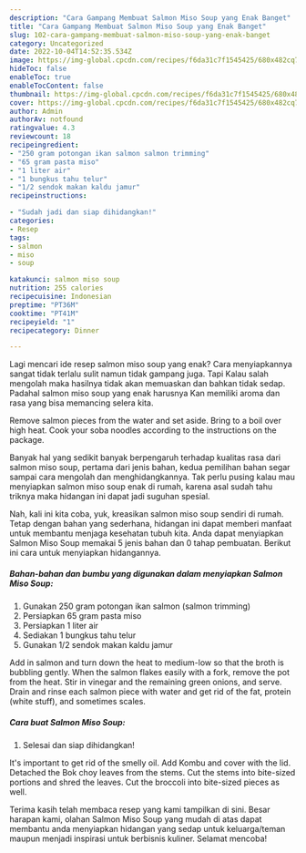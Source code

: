 ```yaml
---
description: "Cara Gampang Membuat Salmon Miso Soup yang Enak Banget"
title: "Cara Gampang Membuat Salmon Miso Soup yang Enak Banget"
slug: 102-cara-gampang-membuat-salmon-miso-soup-yang-enak-banget
category: Uncategorized
date: 2022-10-04T14:52:35.534Z
image: https://img-global.cpcdn.com/recipes/f6da31c7f1545425/680x482cq70/salmon-miso-soup-foto-resep-utama.jpg
hideToc: false
enableToc: true
enableTocContent: false
thumbnail: https://img-global.cpcdn.com/recipes/f6da31c7f1545425/680x482cq70/salmon-miso-soup-foto-resep-utama.jpg
cover: https://img-global.cpcdn.com/recipes/f6da31c7f1545425/680x482cq70/salmon-miso-soup-foto-resep-utama.jpg
author: Admin
authorAv: notfound
ratingvalue: 4.3
reviewcount: 18
recipeingredient:
- "250 gram potongan ikan salmon salmon trimming"
- "65 gram pasta miso"
- "1 liter air"
- "1 bungkus tahu telur"
- "1/2 sendok makan kaldu jamur"
recipeinstructions:

- "Sudah jadi dan siap dihidangkan!"
categories:
- Resep
tags:
- salmon
- miso
- soup

katakunci: salmon miso soup 
nutrition: 255 calories
recipecuisine: Indonesian
preptime: "PT36M"
cooktime: "PT41M"
recipeyield: "1"
recipecategory: Dinner

---
```



Lagi mencari ide resep salmon miso soup yang enak? Cara menyiapkannya sangat tidak terlalu sulit namun tidak gampang juga. Tapi Kalau salah mengolah maka hasilnya tidak akan memuaskan dan bahkan tidak sedap. Padahal salmon miso soup yang enak harusnya Kan memiliki aroma dan rasa yang bisa memancing selera kita.


Remove salmon pieces from the water and set aside. Bring to a boil over high heat. Cook your soba noodles according to the instructions on the package.

Banyak hal yang sedikit banyak berpengaruh terhadap kualitas rasa dari salmon miso soup, pertama dari jenis bahan, kedua pemilihan bahan segar sampai cara mengolah dan menghidangkannya. Tak perlu pusing kalau mau menyiapkan salmon miso soup enak di rumah, karena asal sudah tahu triknya maka hidangan ini dapat jadi suguhan spesial.


Nah, kali ini kita coba, yuk, kreasikan salmon miso soup sendiri di rumah. Tetap dengan bahan yang sederhana, hidangan ini dapat memberi manfaat untuk membantu menjaga kesehatan tubuh kita. Anda dapat menyiapkan Salmon Miso Soup memakai 5 jenis bahan dan 0 tahap pembuatan. Berikut ini cara untuk menyiapkan hidangannya.

<!--inarticleads1-->

##### Bahan-bahan dan bumbu yang digunakan dalam menyiapkan Salmon Miso Soup:

1. Gunakan 250 gram potongan ikan salmon (salmon trimming)
1. Persiapkan 65 gram pasta miso
1. Persiapkan 1 liter air
1. Sediakan 1 bungkus tahu telur
1. Gunakan 1/2 sendok makan kaldu jamur


Add in salmon and turn down the heat to medium-low so that the broth is bubbling gently. When the salmon flakes easily with a fork, remove the pot from the heat. Stir in vinegar and the remaining green onions, and serve. Drain and rinse each salmon piece with water and get rid of the fat, protein (white stuff), and sometimes scales. 

<!--inarticleads2-->

##### Cara buat Salmon Miso Soup:


1. Selesai dan siap dihidangkan!

It&#39;s important to get rid of the smelly oil. Add Kombu and cover with the lid. Detached the Bok choy leaves from the stems. Cut the stems into bite-sized portions and shred the leaves. Cut the broccoli into bite-sized pieces as well. 

Terima kasih telah membaca resep yang kami tampilkan di sini. Besar harapan kami, olahan Salmon Miso Soup yang mudah di atas dapat membantu anda menyiapkan hidangan yang sedap untuk keluarga/teman maupun menjadi inspirasi untuk berbisnis kuliner. Selamat mencoba!
